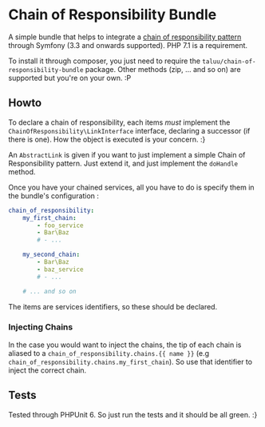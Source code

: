 Chain of Responsibility Bundle
==============================
A simple bundle that helps to integrate a
[chain of responsibility pattern](https://en.wikipedia.org/wiki/Chain-of-responsibility_pattern)
through Symfony (3.3 and onwards supported). PHP 7.1 is a requirement.

To install it through composer, you just need to require the
`taluu/chain-of-responsibility-bundle` package. Other methods (zip, ... and so
on) are supported but you're on your own. :P

Howto
-----
To declare a chain of responsibility, each items *must* implement the
`ChainOfResponsibility\LinkInterface` interface, declaring a successor (if there
is one). How the object is executed is your concern. :}

An `AbstractLink` is given if you want to just implement a simple Chain of
Responsibility pattern. Just extend it, and just implement the `doHandle` method.

Once you have your chained services, all you have to do is specify them in the
bundle's configuration :

```yaml
chain_of_responsibility:
    my_first_chain:
        - foo_service
        - Bar\Baz
        # - ...

    my_second_chain:
        - Bar\Baz
        - baz_service
        # - ...

    # ... and so on
```

The items are services identifiers, so these should be declared.

### Injecting Chains
In the case you would want to inject the chains, the tip of each chain is
aliased to a `chain_of_responsibility.chains.{{ name }}` (e.g 
`chain_of_responsibility.chains.my_first_chain`). So use that identifier to
inject the correct chain.

Tests
-----
Tested through PHPUnit 6. So just run the tests and it should be all green. :}
